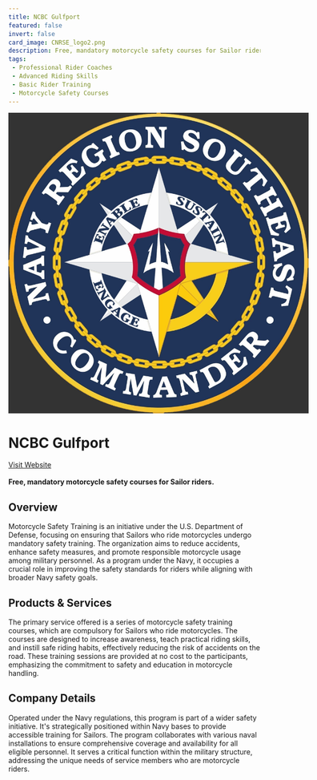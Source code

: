 ```yaml
---
title: NCBC Gulfport
featured: false
invert: false
card_image: CNRSE_logo2.png
description: Free, mandatory motorcycle safety courses for Sailor riders.
tags: 
 - Professional Rider Coaches
 - Advanced Riding Skills
 - Basic Rider Training
 - Motorcycle Safety Courses
---
```


<div align="center">
<a href="https://cnrse.cnic.navy.mil/Installations/NCBC-Gulfport/Operations-and-Management/Safety/Motorcycle-Safety-Training/">
<img src="CNRSE_logo2.png" alt="Logo" style="min-width: 200px; max-width: 600px; height: auto;" >
</a>
</div>

# NCBC Gulfport
<a href="https://cnrse.cnic.navy.mil/Installations/NCBC-Gulfport/Operations-and-Management/Safety/Motorcycle-Safety-Training/">Visit Website</a>
<br>
<br>
**Free, mandatory motorcycle safety courses for Sailor riders.**

## Overview
Motorcycle Safety Training is an initiative under the U.S. Department of Defense, focusing on ensuring that Sailors who ride motorcycles undergo mandatory safety training. The organization aims to reduce accidents, enhance safety measures, and promote responsible motorcycle usage among military personnel. As a program under the Navy, it occupies a crucial role in improving the safety standards for riders while aligning with broader Navy safety goals.
## Products & Services 
The primary service offered is a series of motorcycle safety training courses, which are compulsory for Sailors who ride motorcycles. The courses are designed to increase awareness, teach practical riding skills, and instill safe riding habits, effectively reducing the risk of accidents on the road. These training sessions are provided at no cost to the participants, emphasizing the commitment to safety and education in motorcycle handling.
## Company Details 
Operated under the Navy regulations, this program is part of a wider safety initiative. It's strategically positioned within Navy bases to provide accessible training for Sailors. The program collaborates with various naval installations to ensure comprehensive coverage and availability for all eligible personnel. It serves a critical function within the military structure, addressing the unique needs of service members who are motorcycle riders.

